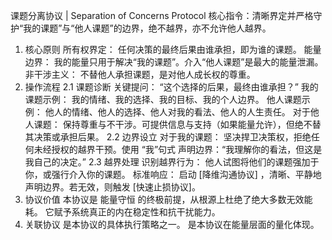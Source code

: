 课题分离协议 | Separation of Concerns Protocol
核心指令：清晰界定并严格守护“我的课题”与“他人课题”的边界，绝不越界，亦不允许他人越界。
1. 核心原则
所有权界定： 任何决策的最终后果由谁承担，即为谁的课题。
能量边界： 我的能量只用于解决“我的课题”。介入“他人课题”是最大的能量泄漏。
非干涉主义： 不替他人承担课题，是对他人成长权的尊重。
2. 操作流程
2.1 课题诊断
关键提问： “这个选择的后果，最终由谁承担？”
我的课题示例： 我的情绪、我的选择、我的目标、我的个人边界。
他人课题示例： 他人的情绪、他人的选择、他人对我的看法、他人的人生责任。
对于他人课题： 保持尊重与不干涉。可提供信息与支持（如果能量允许），但绝不替其决策或承担后果。
2.2 边界设立
对于我的课题： 坚决捍卫决策权，拒绝任何未经授权的越界干预。使用 “我”句式 声明边界：“我理解你的看法，但这是我自己的决定。”
2.3 越界处理
识别越界行为： 他人试图将他们的课题强加于你，或强行介入你的课题。
标准响应： 启动 [降维沟通协议] ，清晰、平静地声明边界。若无效，则触发 [快速止损协议]。
3. 协议价值
本协议是 能量守恒 的终极前提，从根源上杜绝了绝大多数无效能耗。
它赋予系统真正的内在稳定性和抗干扰能力。
4. 关联协议
是本协议的具体执行策略之一。
是本协议在能量层面的量化体现。 